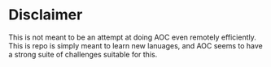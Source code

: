 # Disclaimer

This is not meant to be an attempt at doing AOC even remotely efficiently. This is repo is simply meant to learn new lanuages, and AOC seems to have a strong suite of challenges suitable for this.
